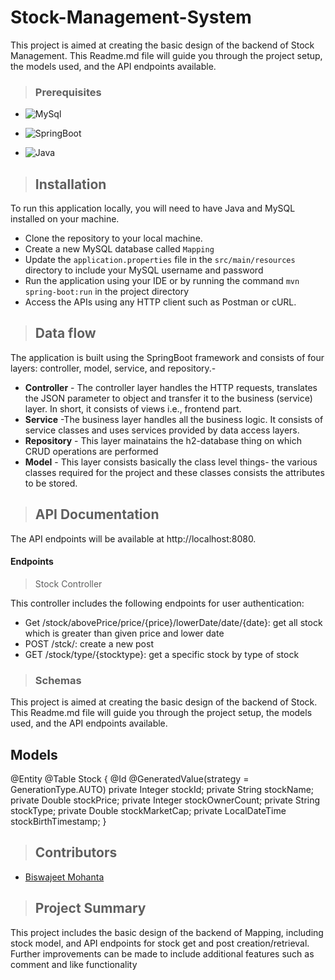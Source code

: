 # Stock-Management-System

This project is aimed at creating the basic design of the backend of Stock Management. This Readme.md file will guide you through the project setup, the models used, and the API endpoints available.

>### Prerequisites
* ![MySql](https://img.shields.io/badge/DBMS-MYSQL%205.7%20or%20Higher-red)
 * ![SpringBoot](https://img.shields.io/badge/Framework-SpringBoot-green)


* ![Java](https://img.shields.io/badge/Language-Java%208%20or%20higher-yellow)

>## Installation

To run this application locally, you will need to have Java and MySQL installed on your machine.

* Clone the repository to your local machine.
* Create a new MySQL database called `Mapping`
* Update the `application.properties` file in the `src/main/resources` directory to include your MySQL username and password
* Run the application using your IDE or by running the command `mvn spring-boot:run` in the project directory
* Access the APIs using any HTTP client such as Postman or cURL.
>## Data flow
 The application is built using the SpringBoot framework and consists of four layers: controller, model, service, and repository.-

* **Controller** - The controller layer handles the HTTP requests, translates the JSON parameter to object and transfer it to the business (service) layer. In short, it consists of views i.e., frontend part.
* **Service** -The business layer handles all the business logic. It consists of service classes and uses services provided by data access layers.
* **Repository** - This layer mainatains the h2-database thing on which CRUD operations are performed
* **Model** - This layer consists basically the class level things- the various classes required for the project and these classes consists the attributes to be stored.

>## API Documentation
The API endpoints will be available at http://localhost:8080.

#### Endpoints
>Stock Controller

This controller includes the following endpoints for user authentication:

* Get /stock/abovePrice/price/{price}/lowerDate/date/{date}: get all stock which is greater than given price and lower date
* POST /stck/: create a new post
* GET /stock/type/{stocktype}: get a specific stock by type of stock
>### Schemas
This project is aimed at creating the basic design of the backend of Stock. This Readme.md file will guide you through the project setup, the models used, and the API endpoints available.

## Models

@Entity
@Table
Stock {
    @Id
    @GeneratedValue(strategy = GenerationType.AUTO)
    private Integer stockId;
    private String stockName;
    private Double stockPrice;
    private Integer stockOwnerCount;
    private String stockType;
    private Double stockMarketCap;
    private LocalDateTime stockBirthTimestamp;
}
>## Contributors

* [Biswajeet Mohanta](https://github.com/Biswajeetmohanta123)

>## Project Summary
This project includes the basic design of the backend of Mapping, including stock model, and API endpoints for stock get and post creation/retrieval. Further improvements can be made to include additional features such as comment and like functionality
